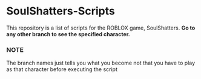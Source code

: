 # SoulShatters-Scripts
This repository is a list of scripts for the ROBLOX game, SoulShatters.
  **Go to any other branch to see the specified character.**
### NOTE
The branch names just tells you what you become not that you have to play as that character before executing the script
